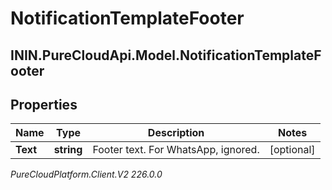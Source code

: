 # NotificationTemplateFooter

## ININ.PureCloudApi.Model.NotificationTemplateFooter

## Properties

|Name | Type | Description | Notes|
|------------ | ------------- | ------------- | -------------|
| **Text** | **string** | Footer text. For WhatsApp, ignored. | [optional] |



_PureCloudPlatform.Client.V2 226.0.0_
